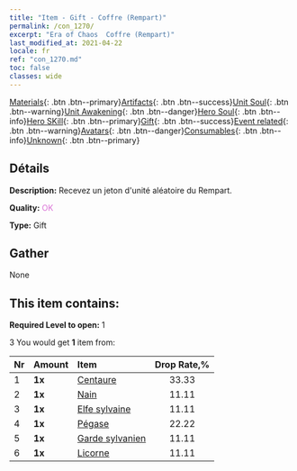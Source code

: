 ```yaml
---
title: "Item - Gift - Coffre (Rempart)"
permalink: /con_1270/
excerpt: "Era of Chaos  Coffre (Rempart)"
last_modified_at: 2021-04-22
locale: fr
ref: "con_1270.md"
toc: false
classes: wide
---
```

 [Materials](/ItemsFR/){: .btn .btn--primary}[Artifacts](/ItemsFR/Artifacts/){: .btn .btn--success}[Unit Soul](/ItemsFR/UnitSoul/){: .btn .btn--warning}[Unit Awakening](/ItemsFR/UnitAwakening/){: .btn .btn--danger}[Hero Soul](/ItemsFR/HeroSoul/){: .btn .btn--info}[Hero SKill](/ItemsFR/HeroSkill/){: .btn .btn--primary}[Gift](/ItemsFR/Gift/){: .btn .btn--success}[Event related](/ItemsFR/Events/){: .btn .btn--warning}[Avatars](/ItemsFR/Avatars/){: .btn .btn--danger}[Consumables](/ItemsFR/Consumables/){: .btn .btn--info}[Unknown](/ItemsFR/Unknown/){: .btn .btn--primary}

## Détails
 **Description:** Recevez un jeton d'unité aléatoire du Rempart.

 **Quality:** <span style="color: #DA70D6">OK</span>

 **Type:** Gift

## Gather

  None

## This item contains:

 **Required Level to open:** 1

 3 You would get **1** item  from:

  | Nr | Amount |     Item    | Drop Rate,% |
  |:---|:-------|:------------|:---------:|
  | 1 |  **1x** | [Centaure](/fr/Items/unt_199/) | 33.33 | 
  | 2 |  **1x** | [Nain](/fr/Items/unt_200/) | 11.11 | 
  | 3 |  **1x** | [Elfe sylvaine](/fr/Items/unt_201/) | 11.11 | 
  | 4 |  **1x** | [Pégase](/fr/Items/unt_202/) | 22.22 | 
  | 5 |  **1x** | [Garde sylvanien](/fr/Items/unt_203/) | 11.11 | 
  | 6 |  **1x** | [Licorne](/fr/Items/unt_204/) | 11.11 | 
